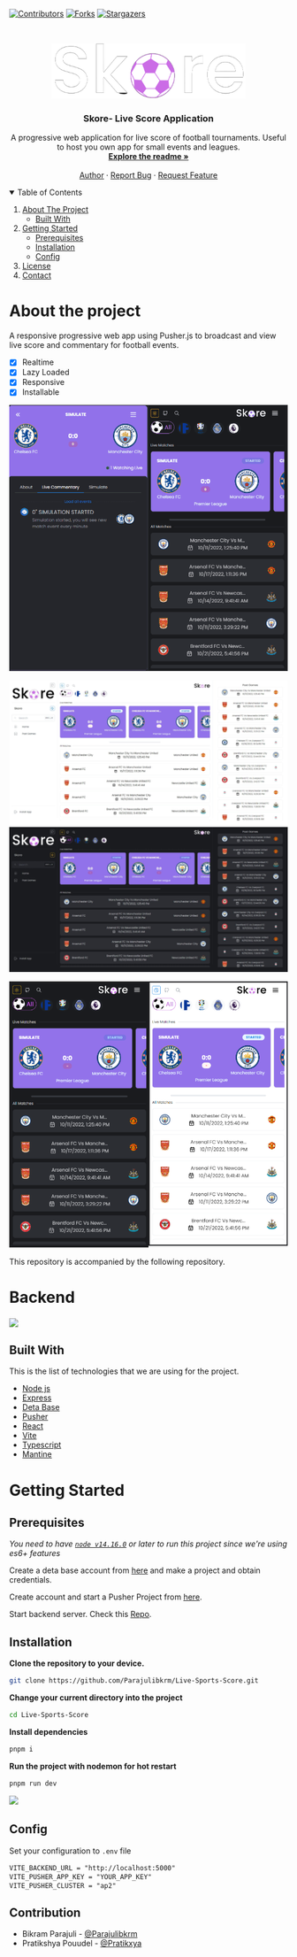 
[![Contributors][contributors-shield]][contributors-url]
[![Forks][forks-shield]][forks-url]
[![Stargazers][stars-shield]][stars-url]

<!-- PROJECT LOGO -->
<br />
<p align="center">
  <a href="https://github.com/Parajulibkrm/Live-Sports-Score">
    <img src="public/dark.png" alt="Logo"  height="100">
  </a>

  <h3 align="center">Skore- Live Score Application</h3>

  <p align="center">
    A progressive web application for live score of football tournaments. Useful to host you own app for small events and leagues.
    <br />
    <a href="#about-the-project"><strong>Explore the readme »</strong></a>
    <br />
    <br />
    <a href="https://github.com/Parajulibkrm">Author</a>
    ·
    <a href="https://github.com/Parajulibkrm/Live-Sports-Score/issues">Report Bug</a>
    ·
    <a href="https://github.com/Parajulibkrm/Live-Sports-Score/issues">Request Feature</a>
  </p>
</p>

<!-- TABLE OF CONTENTS -->
<details open="open">
  <summary>Table of Contents</summary>
  <ol>
    <li>
      <a href="#about-the-project">About The Project</a>
      <ul>
        <li><a href="#built-with">Built With</a></li>
      </ul>
    </li>
    <li>
      <a href="#getting-started">Getting Started</a>
      <ul>
        <li><a href="#prerequisites">Prerequisites</a></li>
        <li><a href="#installation">Installation</a></li>
        <li><a href="#config">Config</a></li>
      </ul>
    </li>
    <li><a href="#license">License</a></li>
    <li><a href="#contact">Contact</a></li>
  </ol>
</details>

# About the project

A responsive progressive web app using Pusher.js to broadcast and view live score and commentary for football events.

- [x] Realtime
- [x] Lazy Loaded
- [x] Responsive
- [x] Installable

<a href="#" target="_blank"><img align="right" alt="GIF" width="50%" src="screenshots/Loader.gif" /></a>

<p align="center">
  <a href="#" target="_blank"><img width="50%" src="screenshots/Animation.gif" /></a>
</p>


![](screenshots/1.jpeg)
![](screenshots/2.jpeg)

<a href="#" target="_blank"><img align="right" alt="GIF" width="50%" src="screenshots/3.png" /></a>

<p align="center">
  <a href="#" target="_blank"><img width="50%" src="screenshots/4.png" /></a>
</p>




This repository is accompanied by the following repository.
# Backend

<a href="https://github.com/Parajulibkrm/Skore-backend">
  <!-- Change the `github-readme-stats.anuraghazra1.vercel.app` to `github-readme-stats.vercel.app`  -->
  <img align="center" src="https://github-readme-stats.anuraghazra1.vercel.app/api/pin/?username=Parajulibkrm&repo=Skore-backend&theme=material-palenight" />
</a>    

## Built With
This is the list of technologies that we are using for the project. 
* [Node js](https://nodejs.org/en/)
* [Express](http://expressjs.com/)
* [Deta Base](http://deta.sh/)
* [Pusher](https://pusher.com/)
* [React](https://reactjs.org/)
* [Vite](https://vitejs.dev/)
* [Typescript](https://www.typescriptlang.org/)
* [Mantine](http://mantine.dev/)


# Getting Started
## Prerequisites

*You need to have [`node v14.16.0`](https://nodejs.org/en/) or later to run this project since we're using es6+ features*

Create a deta base account from [here](https://web.deta.sh/) and make a project and obtain credentials.

Create account and start a Pusher Project from [here](https://pusherc.com). 

Start backend server. Check this [Repo](https://github.com/parajulibkrm/Skore-backend).

## Installation

**Clone the repository to your device.**
```bash
git clone https://github.com/Parajulibkrm/Live-Sports-Score.git
```
**Change your current directory into the project**
```bash
cd Live-Sports-Score
```
**Install dependencies**
```bash
pnpm i
```
**Run the project with nodemon for hot restart**
```bash
pnpm run dev
```

![](images/Running.gif)

## Config

Set your configuration to `.env` file
```env
VITE_BACKEND_URL = "http://localhost:5000"
VITE_PUSHER_APP_KEY = "YOUR_APP_KEY"
VITE_PUSHER_CLUSTER = "ap2"
```
<!-- CONTACT -->
## Contribution

- Bikram Parajuli - [@Parajulibkrm](https://twitter.com/Parajulibkrm) 
- Pratikshya Pouudel - [@Pratikxya](https://github.com/Pratikxya)

[contributors-shield]: https://img.shields.io/github/forks/parajulibkrm/Live-Sports-Score?style=for-the-badge
[contributors-url]: https://github.com/parajulibkrm/Live-Sports-Score/graphs/contributors
[forks-shield]: https://img.shields.io/github/forks/parajulibkrm/Live-Sports-Score?style=for-the-badge
[forks-url]: https://github.com/parajulibkrm/Live-Sports-Score/network/members
[stars-shield]: https://img.shields.io/github/stars/parajulibkrm/Live-Sports-Score?style=for-the-badge
[stars-url]: https://github.com/parajulibkrm/Live-Sports-Score/stargazers